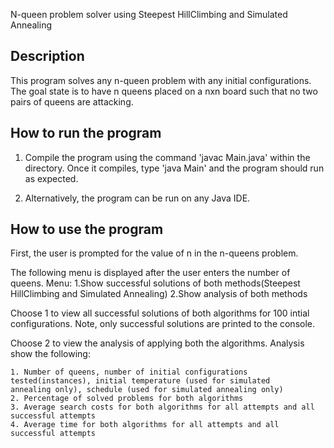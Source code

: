 N-queen problem solver using Steepest HillClimbing and Simulated Annealing

Description
----
This program solves any n-queen problem with any initial configurations. The goal state is to have n queens placed on a nxn board such that no two pairs of queens are attacking. 


How to run the program
----
1. Compile the program using the command 'javac Main.java' within the directory. Once it compiles, type 'java Main' and the program should run as expected.

2. Alternatively, the program can be run on any Java IDE.

How to use the program
----
First, the user is prompted for the value of n in the n-queens problem. 

The following menu is displayed after the user enters the number of queens.
Menu: 
	1.Show successful solutions of both methods(Steepest HillClimbing and Simulated Annealing)
	2.Show analysis of both methods

Choose 1 to view all successful solutions of both algorithms for 100 intial configurations. Note, only successful solutions are printed to the console. 

Choose 2 to view the analysis of applying both the algorithms. Analysis show the following: 

	1. Number of queens, number of initial configurations tested(instances), initial temperature (used for simulated 	annealing only), schedule (used for simulated annealing only)
	2. Percentage of solved problems for both algorithms
	3. Average search costs for both algorithms for all attempts and all successful attempts
	4. Average time for both algorithms for all attempts and all successful attempts